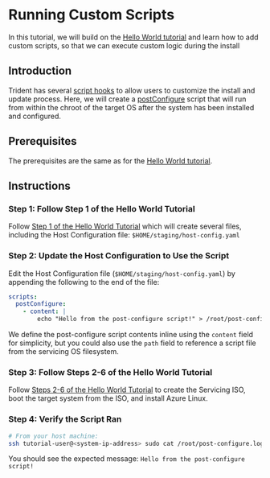 
# Running Custom Scripts

In this tutorial, we will build on the [Hello World tutorial](./Trident-Hello-World.md)
and learn how to add custom scripts, so that we can execute custom logic during
the install

## Introduction

Trident has several [script hooks](../Explanation/Script-Hooks.md) to allow
users to customize the install and update process. Here, we will create a
[postConfigure](../Reference/Host-Configuration/API-Reference/Scripts.md#postconfigure-optional)
script that will run from within the chroot of the target OS
after the system has been installed and configured.

## Prerequisites

The prerequisites are the same as for the
[Hello World tutorial](./Trident-Hello-World.md#prerequisites).

## Instructions

### Step 1: Follow Step 1 of the Hello World Tutorial

Follow [Step 1 of the Hello World Tutorial](./Trident-Hello-World.md#step-1-create-the-cosi-file-and-host-configuration)
which will create several files, including the Host Configuration file:
`$HOME/staging/host-config.yaml`

### Step 2: Update the Host Configuration to Use the Script

Edit the Host Configuration file (`$HOME/staging/host-config.yaml`) by
appending the following to the end of the file:

``` yaml
scripts:
  postConfigure:
    - content: |
        echo "Hello from the post-configure script!" > /root/post-configure.log
```

We define the post-configure script contents inline using the `content`
field for simplicity, but you could also use the `path` field to reference a
script file from the servicing OS filesystem.

### Step 3: Follow Steps 2-6 of the Hello World Tutorial

Follow [Steps 2-6 of the Hello World Tutorial](./Trident-Hello-World.md#step-2-build-a-servicing-iso)
to create the Servicing ISO, boot the target system from the ISO, and install
Azure Linux.

### Step 4: Verify the Script Ran

``` bash
# From your host machine:
ssh tutorial-user@<system-ip-address> sudo cat /root/post-configure.log
```

You should see the expected message:
`Hello from the post-configure script!`
